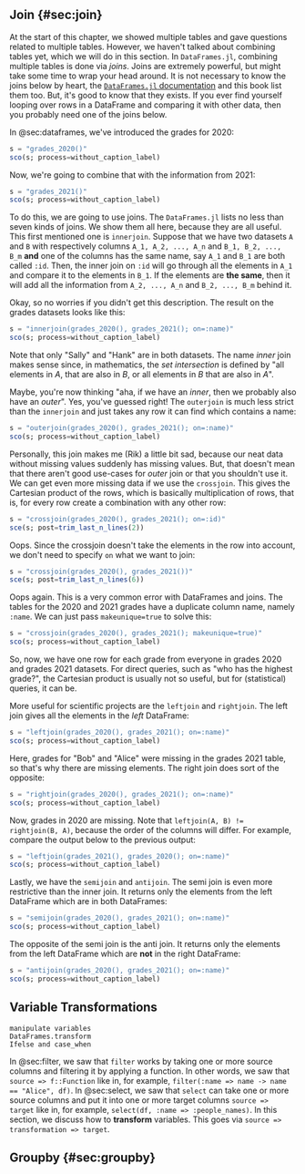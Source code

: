## Join {#sec:join}

At the start of this chapter, we showed multiple tables and gave questions related to multiple tables.
However, we haven't talked about combining tables yet, which we will do in this section.
In `DataFrames.jl`, combining multiple tables is done via _joins_.
Joins are extremely powerful, but might take some time to wrap your head around.
It is not necessary to know the joins below by heart, the [`DataFrames.jl` documentation](https://DataFrames.juliadata.org/stable/man/joins/) and this book list them too.
But, it's good to know that they exists.
If you ever find yourself looping over rows in a DataFrame and comparing it with other data, then you probably need one of the joins below.

In @sec:dataframes, we've introduced the grades for 2020:

```jl
s = "grades_2020()"
sco(s; process=without_caption_label)
```

Now, we're going to combine that with the information from 2021:

```jl
s = "grades_2021()"
sco(s; process=without_caption_label)
```

To do this, we are going to use joins.
The `DataFrames.jl` lists no less than seven kinds of joins.
We show them all here, because they are all useful.
This first mentioned one is `innerjoin`.
Suppose that we have two datasets `A` and `B` with respectively columns `A_1, A_2, ..., A_n` and `B_1, B_2, ..., B_m` **and** one of the columns has the same name, say `A_1` and `B_1` are both called `:id`.
Then, the inner join on `:id` will go through all the elements in `A_1` and compare it to the elements in `B_1`.
If the elements are **the same**, then it will add all the information from `A_2, ..., A_n` and `B_2, ..., B_m` behind it.

Okay, so no worries if you didn't get this description.
The result on the grades datasets looks like this:

```jl
s = "innerjoin(grades_2020(), grades_2021(); on=:name)"
sco(s; process=without_caption_label)
```

Note that only "Sally" and "Hank" are in both datasets.
The name _inner_ join makes sense since, in mathematics, the _set intersection_ is defined by "all elements in $A$, that are also in $B$, or all elements in $B$ that are also in $A$".

Maybe, you're now thinking "aha, if we have an _inner_, then we probably also have an _outer_".
Yes, you've guessed right!
The `outerjoin` is much less strict than the `innerjoin` and just takes any row it can find which contains a name:

```jl
s = "outerjoin(grades_2020(), grades_2021(); on=:name)"
sco(s; process=without_caption_label)
```

Personally, this join makes me (Rik) a little bit sad, because our neat data without missing values suddenly has missing values.
But, that doesn't mean that there aren't good use-cases for _outer_ join or that you shouldn't use it.
We can get even more missing data if we use the `crossjoin`.
This gives the Cartesian product of the rows, which is basically multiplication of rows, that is, for every row create a combination with any other row:

```jl
s = "crossjoin(grades_2020(), grades_2021(); on=:id)"
sce(s; post=trim_last_n_lines(2))
```

Oops.
Since the crossjoin doesn't take the elements in the row into account, we don't need to specify `on` what we want to join:

```jl
s = "crossjoin(grades_2020(), grades_2021())"
sce(s; post=trim_last_n_lines(6))
```

Oops again.
This is a very common error with DataFrames and joins.
The tables for the 2020 and 2021 grades have a duplicate column name, namely `:name`.
We can just pass `makeunique=true` to solve this:

```jl
s = "crossjoin(grades_2020(), grades_2021(); makeunique=true)"
sco(s; process=without_caption_label)
```

So, now, we have one row for each grade from everyone in grades 2020 and grades 2021 datasets.
For direct queries, such as "who has the highest grade?", the Cartesian product is usually not so useful, but for (statistical) queries, it can be.

More useful for scientific projects are the `leftjoin` and `rightjoin`.
The left join gives all the elements in the _left_ DataFrame:

```jl
s = "leftjoin(grades_2020(), grades_2021(); on=:name)"
sco(s; process=without_caption_label)
```

Here, grades for "Bob" and "Alice" were missing in the grades 2021 table, so that's why there are missing elements.
The right join does sort of the opposite:

```jl
s = "rightjoin(grades_2020(), grades_2021(); on=:name)"
sco(s; process=without_caption_label)
```

Now, grades in 2020 are missing.
Note that `leftjoin(A, B) != rightjoin(B, A)`, because the order of the columns will differ.
For example, compare the output below to the previous output:

```jl
s = "leftjoin(grades_2021(), grades_2020(); on=:name)"
sco(s; process=without_caption_label)
```

Lastly, we have the `semijoin` and `antijoin`.
The semi join is even more restrictive than the inner join.
It returns only the elements from the left DataFrame which are in both DataFrames:

```jl
s = "semijoin(grades_2020(), grades_2021(); on=:name)"
sco(s; process=without_caption_label)
```

The opposite of the semi join is the anti join.
It returns only the elements from the left DataFrame which are **not** in the right DataFrame:

```jl
s = "antijoin(grades_2020(), grades_2021(); on=:name)"
sco(s; process=without_caption_label)
```

## Variable Transformations

```{=comment}
manipulate variables
DataFrames.transform
Ifelse and case_when
```

In @sec:filter, we saw that `filter` works by taking one or more source columns and filtering it by applying a function.
In other words, we saw that `source => f::Function` like in, for example, `filter(:name => name -> name == "Alice", df)`.
In @sec:select, we saw that `select` can take one or more source columns and put it into one or more target columns `source => target` like in, for example, `select(df, :name => :people_names)`.
In this section, we discuss how to **transform** variables.
This goes via `source => transformation => target`.

## Groupby {#sec:groupby}

